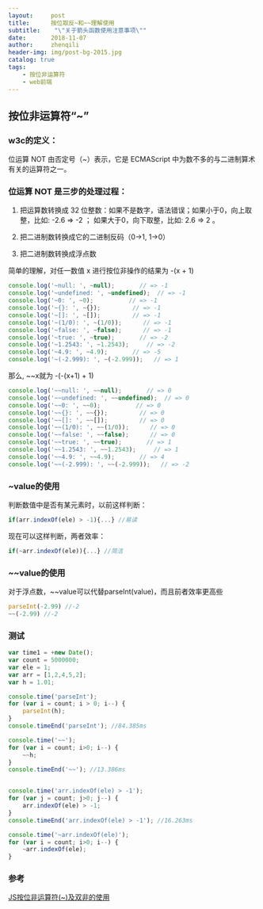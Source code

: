 ```yaml
---
layout:     post
title:      按位取反~和~~理解使用
subtitle:    "\"关于箭头函数使用注意事项\""
date:       2018-11-07
author:     zhenqili
header-img: img/post-bg-2015.jpg
catalog: true
tags:
    - 按位非运算符
    - web前端
---
```


## 按位非运算符“~”

### w3c的定义：

位运算 NOT 由否定号（~）表示，它是 ECMAScript 中为数不多的与二进制算术有关的运算符之一。

### 位运算 NOT 是三步的处理过程：

1. 把运算数转换成 32 位整数：如果不是数字，语法错误；如果小于0，向上取整，比如: -2.6 => -2 ； 如果大于0，向下取整，比如: 2.6 => 2 。

2. 把二进制数转换成它的二进制反码（0->1, 1->0）

3. 把二进制数转换成浮点数

简单的理解，对任一数值 x 进行按位非操作的结果为 -(x + 1)

```js
console.log('~null: ', ~null);       // => -1
console.log('~undefined: ', ~undefined);  // => -1
console.log('~0: ', ~0);          // => -1
console.log('~{}: ', ~{});         // => -1
console.log('~[]: ', ~[]);         // => -1
console.log('~(1/0): ', ~(1/0));      // => -1
console.log('~false: ', ~false);      // => -1
console.log('~true: ', ~true);       // => -2
console.log('~1.2543: ', ~1.2543);     // => -2
console.log('~4.9: ', ~4.9);       // => -5
console.log('~(-2.999): ', ~(-2.999));   // => 1
```

那么, ~~x就为 -(-(x+1) + 1)

```js
console.log('~~null: ', ~~null);       // => 0
console.log('~~undefined: ', ~~undefined);  // => 0
console.log('~~0: ', ~~0);          // => 0
console.log('~~{}: ', ~~{});         // => 0
console.log('~~[]: ', ~~[]);         // => 0
console.log('~~(1/0): ', ~~(1/0));      // => 0
console.log('~~false: ', ~~false);      // => 0
console.log('~~true: ', ~~true);       // => 1
console.log('~~1.2543: ', ~~1.2543);     // => 1
console.log('~~4.9: ', ~~4.9);       // => 4
console.log('~~(-2.999): ', ~~(-2.999));   // => -2
```
### ~value的使用  
判断数值中是否有某元素时，以前这样判断：

```js
if(arr.indexOf(ele) > -1){...} //易读
```

现在可以这样判断，两者效率：

```js
if(~arr.indexOf(ele)){...} //简洁
```

### ~~value的使用

对于浮点数，~~value可以代替parseInt(value)，而且前者效率更高些

```js
parseInt(-2.99) //-2
~~(-2.99) //-2
```
### 测试

```js
var time1 = +new Date();
var count = 5000000;
var ele = 1;
var arr = [1,2,4,5,2];
var h = 1.01;

console.time('parseInt');
for (var i = count; i > 0; i--) {
    parseInt(h);
}
console.timeEnd('parseInt'); //84.385ms

console.time('~~');
for (var i = count; i>0; i--) {
    ~~h;
}
console.timeEnd('~~'); //13.386ms


console.time('arr.indexOf(ele) > -1');
for (var j = count; j>0; j--) {
    arr.indexOf(ele) > -1;
}
console.timeEnd('arr.indexOf(ele) > -1'); //16.263ms

console.time('~arr.indexOf(ele)');
for (var i = count; i>0; i--) {
    ~arr.indexOf(ele);
}
```

### 参考
[JS按位非运算符(~)及双非的使用](https://segmentfault.com/a/1190000003731938)